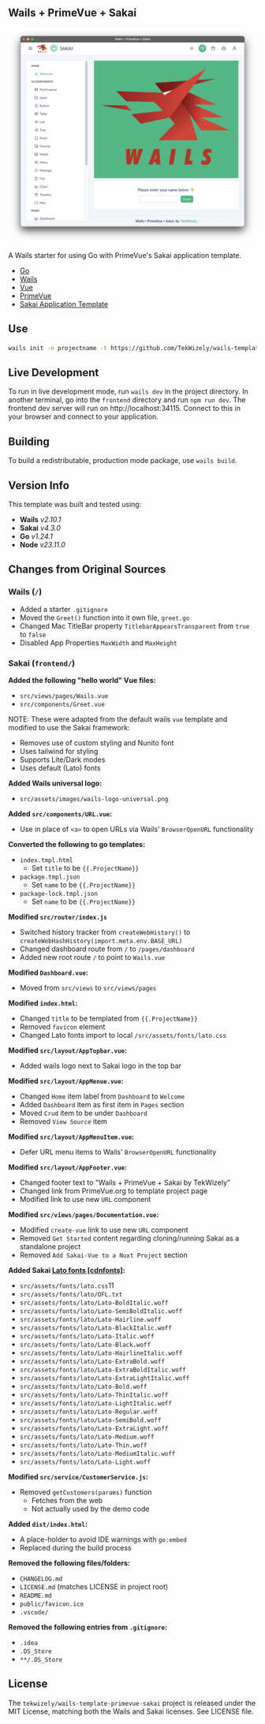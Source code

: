 
## Wails + PrimeVue + Sakai

![Screenshot](./screenshot.png)

A Wails starter for using Go with PrimeVue's Sakai application template.

* [Go](https://go.dev/)
* [Wails](https://wails.io/)
* [Vue](https://vuejs.org/)
* [PrimeVue](https://primevue.org/)
* [Sakai Application Template](https://sakai.primevue.org/)

## Use

```sh
wails init -n projectname -t https://github.com/TekWizely/wails-template-primevue-sakai
```

## Live Development

To run in live development mode, run `wails dev` in the project directory. In another terminal, go into the `frontend`
directory and run `npm run dev`. The frontend dev server will run on http://localhost:34115. Connect to this in your
browser and connect to your application.

## Building

To build a redistributable, production mode package, use `wails build`.

## Version Info

This template was built and tested using:

* **Wails** _v2.10.1_
* **Sakai** _v4.3.0_
* **Go** _v1.24.1_
* **Node** _v23.11.0_

## Changes from Original Sources

### Wails (`/`)

* Added a starter `.gitignore`
* Moved the `Greet()` function into it own file, `greet.go`
* Changed Mac TitleBar property `TitlebarAppearsTransparent` from `true` to `false`
* Disabled App Properties `MaxWidth` and `MaxHeight`

### Sakai (`frontend/`)

**Added the following "hello world" Vue files:**
* `src/views/pages/Wails.vue`
* `src/components/Greet.vue`

NOTE: These were adapted from the default wails `vue` template and modified to use the Sakai framework:
* Removes use of custom styling and Nunito font
* Uses tailwind for styling
* Supports Lite/Dark modes
* Uses default (Lato) fonts

**Added Wails universal logo:**
* `src/assets/images/wails-logo-universal.png`

**Added `src/components/URL.vue`:**
* Use in place of `<a>` to open URLs via Wails' `BrowserOpenURL` functionality

**Converted the following to go templates:**
* `index.tmpl.html`
  * Set `title` to be `{{.ProjectName}}`
* `package.tmpl.json`
  * Set `name` to be `{{.ProjectName}}`
* `package-lock.tmpl.json`
  * Set `name` to be `{{.ProjectName}}`

**Modified `src/router/index.js`**
* Switched history tracker from `createWebHistory()` to `createWebHashHistory(import.meta.env.BASE_URL)`
* Changed dashboard route from `/` to `/pages/dashboard`
* Added new root route `/` to point to `Wails.vue` 

**Modified `Dashboard.vue`:**
* Moved from `src/views` to `src/views/pages`

**Modified `index.html`:**
* Changed `title` to be templated from `{{.ProjectName}}`
* Removed `favicon` element
* Changed Lato fonts import to local `/src/assets/fonts/lato.css`

**Modified `src/layout/AppTopbar.vue`:**
* Added wails logo next to Sakai logo in the top bar

**Modified `src/layout/AppMenue.vue`:**
* Changed `Home` item label from `Dashboard` to `Welcome`
* Added `Dashboard` item as first item in `Pages` section
* Moved `Crud` item to be under `Dashboard`
* Removed `View Source` item

**Modified `src/layout/AppMenuItem.vue`:**
* Defer URL menu items to Wails' `BrowserOpenURL` functionality

**Modified `src/layout/AppFooter.vue`:**
* Changed footer text to "Wails + PrimeVue + Sakai by TekWizely"
* Changed link from PrimeVue.org to template project page
* Modified link to use new `URL` component

**Modified `src/views/pages/Documentation.vue`:**
* Modified `create-vue` link to use new `URL` component
* Removed `Get Started` content regarding cloning/running Sakai as a standalone project
* Removed `Add Sakai-Vue to a Nuxt Project` section

**Added Sakai [Lato fonts [cdnfonts]](https://www.cdnfonts.com/lato.font):**
* `src/assets/fonts/lato.css`11
* `src/assets/fonts/lato/OFL.txt`
* `src/assets/fonts/lato/Lato-BoldItalic.woff`
* `src/assets/fonts/lato/Lato-SemiBoldItalic.woff`
* `src/assets/fonts/lato/Lato-Hairline.woff`
* `src/assets/fonts/lato/Lato-BlackItalic.woff`
* `src/assets/fonts/lato/Lato-Italic.woff`
* `src/assets/fonts/lato/Lato-Black.woff`
* `src/assets/fonts/lato/Lato-HairlineItalic.woff`
* `src/assets/fonts/lato/Lato-ExtraBold.woff`
* `src/assets/fonts/lato/Lato-ExtraBoldItalic.woff`
* `src/assets/fonts/lato/Lato-ExtraLightItalic.woff`
* `src/assets/fonts/lato/Lato-Bold.woff`
* `src/assets/fonts/lato/Lato-ThinItalic.woff`
* `src/assets/fonts/lato/Lato-LightItalic.woff`
* `src/assets/fonts/lato/Lato-Regular.woff`
* `src/assets/fonts/lato/Lato-SemiBold.woff`
* `src/assets/fonts/lato/Lato-ExtraLight.woff`
* `src/assets/fonts/lato/Lato-Medium.woff`
* `src/assets/fonts/lato/Lato-Thin.woff`
* `src/assets/fonts/lato/Lato-MediumItalic.woff`
* `src/assets/fonts/lato/Lato-Light.woff`

**Modified `src/service/CustomerService.js`:**
* Removed `getCustomers(params)` function
  * Fetches from the web
  * Not actually used by the demo code

**Added `dist/index.html`:**
* A place-holder to avoid IDE warnings with `go:embed`
* Replaced during the build process

**Removed the following files/folders:**
* `CHANGELOG.md`
* `LICENSE.md` (matches LICENSE in project root)
* `README.md`
* `public/favicon.ico`
* `.vscode/`

**Removed the following entries from `.gitignore`:**
* `.idea`
* `.DS_Store`
* `**/.DS_Store`

## License

The `tekwizely/wails-template-primevue-sakai` project is released under the MIT License, matching both the Wails and Sakai licenses. See LICENSE file.
